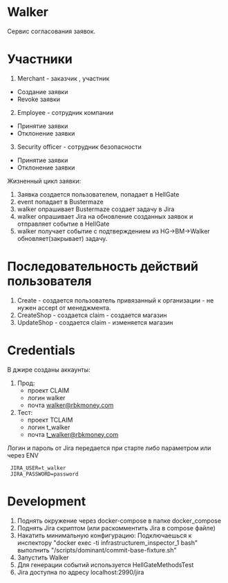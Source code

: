# Walker
Сервис согласования заявок. 


# Участники
1. Merchant - заказчик , участник 
 * Создание заявки
 * Revoke заявки 
2. Employee - сотрудник компании 
 * Принятие заявки 
 * Отклонение заявки 
3. Security officer - сотрудник безопасности
 * Принятие заявки 
 * Отклонение заявки 
 
Жизненный цикл заявки:
 1. Заявка создается пользователем, попадает в HellGate
 2. event попадает в Bustermaze
 3. walker опрашивает Bustermaze создает задачу в Jira
 4. walker опрашивает Jira на обновление созданных заявок и отправляет событие в HellGate
 5. walker получает событие c подтверждением из HG->BM->Walker обновляет(закрывает) задачу.


# Последовательность действий пользователя 
 1. Create - создается пользователь привязанный к организации - не нужен accept от менеджмента.
 2. CreateShop - создается claim - создается магазин 
 3. UpdateShop -  создается claim - изменяется магазин

 
# Credentials
В джире созданы аккаунты:
 1. Прод:
    - проект CLAIM
    - логин walker
    - почта walker@rbkmoney.com
 2. Тест:
    - проект TCLAIM
    - логин t_walker
    - почта t_walker@rbkmoney.com 
 
Логин и пароль от Jira передается при старте либо параметром или через ENV
```
 JIRA_USER=t_walker 
 JIRA_PASSWORD=password
``` 

 
# Development 
1. Поднять окружение через docker-compose в папке docker_compose
2. Поднять Jira скриптом (или раскомментить Jira в compose файлe)
3. Накатить минимальную конфигурацию:
   Подключаешься к инспектору "docker exec -ti  infrastructurem_inspector_1 bash" 
   выполнить "/scripts/dominant/commit-base-fixture.sh"
4. Запустить Walker
5. Для генерации событий используется HellGateMethodsTest 
6. Jira доступна по адресу localhost:2990/jira
